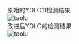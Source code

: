 原始的YOLO11检测结果<br>
![taolu](https://github.com/cantutas/drone-detection-based-on-yolo11/blob/master/img/kalvin_tool_20250103193341.gif)<br>
改进后YOLO的检测结果<br>
![taolu](https://github.com/cantutas/drone-detection-based-on-yolo11/blob/master/img/kalvin_tool_20250103193055.gif)<br>
